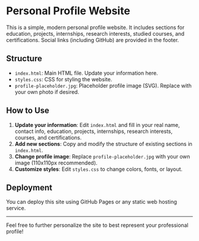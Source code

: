 # Personal Profile Website

This is a simple, modern personal profile website. It includes sections for education, projects, internships, research interests, studied courses, and certifications. Social links (including GitHub) are provided in the footer.

## Structure
- `index.html`: Main HTML file. Update your information here.
- `styles.css`: CSS for styling the website.
- `profile-placeholder.jpg`: Placeholder profile image (SVG). Replace with your own photo if desired.

## How to Use
1. **Update your information**: Edit `index.html` and fill in your real name, contact info, education, projects, internships, research interests, courses, and certifications.
2. **Add new sections**: Copy and modify the structure of existing sections in `index.html`.
3. **Change profile image**: Replace `profile-placeholder.jpg` with your own image (110x110px recommended).
4. **Customize styles**: Edit `styles.css` to change colors, fonts, or layout.

## Deployment
You can deploy this site using GitHub Pages or any static web hosting service.

---

Feel free to further personalize the site to best represent your professional profile! 